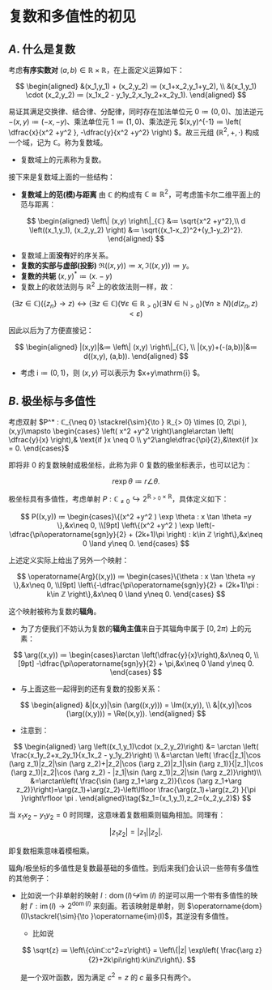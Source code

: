 # 复数和多值性的初见

<!-- Complex numbers and the first encounter to **multi-valued** property. -->

## $A.$ 什么是复数

考虑**有序实数对** $(a,b) \in ℝ \times ℝ$，在上面定义运算如下：

$$
    \begin{aligned}
    &(x_1,y_1) + (x_2,y_2) ≔ (x_1+x_2,y_1+y_2), \\
    &(x_1,y_1) \cdot (x_2,y_2) ≔ (x_1x_2 - y_1y_2,x_1y_2+x_2y_1).
    \end{aligned}
$$

易证其满足交换律、结合律、分配律，同时存在加法单位元 $0≔ (0,0)$、加法逆元 $-(x,y) ≔ (-x,-y)$、乘法单位元 $1≔ (1,0)$、乘法逆元 $(x,y)^{-1} ≔ \left( \dfrac{x}{x^2 +y^2 }, -\dfrac{y}{x^2 +y^2} \right) $。故三元组 $(ℝ^2, +, \cdot)$ 构成一个域，记为 $ℂ$。称为复数域。

- 复数域上的元素称为复数。

接下来是复数域上面的一些结构：

- **复数域上的范(模)与距离**  由 $ℂ$ 的构成有 $ℂ ≅ ℝ^2$，可考虑笛卡尔二维平面上的范与距离：
  
$$
\begin{aligned}
\left\| (x,y) \right\|_{ℂ} &≔ \sqrt{x^2 +y^2},\\
d \left((x_1,y_1), (x_2,y_2) \right) &≔ \sqrt{(x_1-x_2)^2+(y_1-y_2)^2}.
\end{aligned}
$$

- 复数域上面**没有**好的序关系。
- **复数的实部与虚部(投影)** $\Re((x,y))≔ x,\Im((x,y))≔ y$。
- **复数的共轭** $(x,y)^*≔ (x.-y)$
- 复数上的收敛法则与 $ℝ^2$ 上的收敛法则一样，故：

$$
(\exists z\in ℂ)(\left\{ z_n \right\} \to z)↔(\exists z\in ℂ)(\forall ɛ\in ℝ_{>0})(\exists N\in ℕ_{>0})(\forall n\geqslant N)(d \left(z_n,z \right)<ɛ)
$$

因此以后为了方便直接记：

$$
\begin{aligned}
|(x,y)|&≔ \left\| (x,y) \right\|_{ℂ}, \\
|(x,y)+(-(a,b))|&≔ d((x,y), (a,b)).
\end{aligned}
$$

- 考虑 $\mathrm{i} ≔ (0,1)$，则 $(x,y)$ 可以表示为 $x+y\mathrm{i} $。
## $B.$ 极坐标与多值性

考虑双射 $P^* : ℂ_{\neq 0} \stackrel{\sim}{\to } ℝ_{> 0} \times [0, 2\pi ), (x,y)\mapsto \begin{cases} \left( x^2 +y^2 \right)\angle\arctan   \left( \dfrac{y}{x} \right),& \text{if }x \neq 0 \\ y^2\angle\dfrac{\pi}{2},&\text{if }x = 0. \end{cases}$

即将非 $0$ 的复数映射成极坐标，此称为非 $0$ 复数的极坐标表示，也可以记为：

$$
r \exp \theta ≔ r\angle\theta.
$$

极坐标具有多值性，考虑单射 $P: ℂ_{\neq 0}↪ 2^{ℝ_{>  0} \times ℝ}$，具体定义如下：

$$
P((x,y)) ≔ \begin{cases}\{(x^2 +y^2 ) \exp \theta : x \tan \theta =y \},&x\neq 0, \\[9pt]
\left\{(x^2 +y^2 ) \exp \left(-\dfrac{\pi\operatorname{sgn}y}{2} + (2k+1)\pi \right) : k\in ℤ \right\},&x\neq 0  \land y\neq 0.
\end{cases}
$$

上述定义实际上给出了另外一个映射：

$$
\operatorname{Arg}((x,y)) ≔ \begin{cases}\{\theta : x \tan \theta =y \},&x\neq 0, \\[9pt]
\left\{-\dfrac{\pi\operatorname{sgn}y}{2} + (2k+1)\pi : k\in ℤ \right\},&x\neq 0  \land y\neq 0.
\end{cases}
$$

这个映射被称为复数的**辐角**。
- 为了方便我们不妨认为复数的**辐角主值**来自于其辐角中属于 $[0,2\pi )$ 上的元素：

$$
\arg((x,y)) ≔ \begin{cases}\arctan \left(\dfrac{y}{x}\right),&x\neq 0, \\[9pt]
-\dfrac{\pi\operatorname{sgn}y}{2} + \pi,&x\neq 0  \land y\neq 0.
\end{cases}
$$

- 与上面这些一起得到的还有复数的投影关系：

$$
\begin{aligned}
&|(x,y)|\sin (\arg((x,y))) = \Im((x,y)), \\ 
&|(x,y)|\cos (\arg((x,y))) = \Re((x,y)).
\end{aligned}
$$

- 注意到：

$$
\begin{aligned}
\arg \left((x_1,y_1)\cdot (x_2,y_2)\right) &= \arctan \left( \frac{x_1y_2+x_2y_1}{x_1x_2 - y_1y_2}\right)  \\ 
&=\arctan \left( \frac{|z_1|\cos (\arg z_1)|z_2|\sin (\arg z_2)+|z_2|\cos (\arg z_2)|z_1|\sin (\arg z_1)}{|z_1|\cos (\arg z_1)|z_2|\cos (\arg z_2) - |z_1|\sin (\arg z_1)|z_2|\sin (\arg z_2)}\right)\\
&=\arctan\left( \frac{\sin (\arg z_1+\arg z_2)}{\cos (\arg z_1+\arg z_2)}\right)=\arg(z_1)+\arg(z_2)-\left\lfloor \frac{\arg(z_1)+\arg(z_2) }{\pi }\right\rfloor \pi .
\end{aligned}\tag{$z_1=(x_1,y_1),z_2=(x_2,y_2)$}
$$

当 $x_1x_2 - y_1y_2 = 0$ 时同理，这意味着复数相乘则辐角相加。同理有：

$$
|z_1z_2| = |z_1||z_2|.
$$

即复数相乘意味着模相乘。

辐角/极坐标的多值性是复数最基础的多值性。到后来我们会认识一些带有多值性的其他例子：
- 比如说一个非单射的映射 $I:\operatorname{dom}(I)\not↪\operatorname{im}(I)$ 的逆可以用一个带有多值性的映射 $I':\operatorname{im}(I) \to 2^{\operatorname{dom}(I)}$ 来刻画。若该映射是单射，则 $\operatorname{dom}(I)\stackrel{\sim}{\to }\operatorname{im}(I)$，其逆没有多值性。
    - 比如说 
  
    $$
    \sqrt{z} ≔ \left\{c\inℂ:c^2=z\right\} = \left\{|z| \exp\left( \frac{\arg z}{2}+2k\pi\right):k\inℤ\right\}.
    $$
    
    是一个双叶函数，因为满足 $c^2=z$ 的 $c$ 最多只有两个。